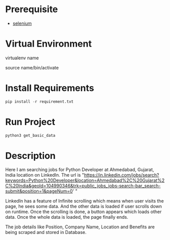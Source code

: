 # Prerequisite

- [selenium](https://pypi.org/project/selenium/)

# Virtual Environment

virtualenv name

source name/bin/activate

# Install Requirements

```python
pip install -r requirement.txt
```

# Run Project

```python
python3 get_basic_data
```

# Description

Here I am searching jobs for Python Developer at Ahmedabad, Gujarat, India location on LinkedIn.
The url is "https://in.linkedin.com/jobs/search?keywords=Python%20Developer&location=Ahmedabad%2C%20Gujarat%2C%20India&geoId=104990346&trk=public_jobs_jobs-search-bar_search-submit&position=1&pageNum=0'
"

LinkedIn has a feature of Infinite scrolling which means when user visits the page, he sees some data. And the other data is loaded if user scrolls down on runtime.
Once the scrolling is done, a button appears which loads other data. Once the whole data is loaded, the page finally ends.

The job details like Position, Company Name, Location and Benefits are being scraped and stored in Database.
